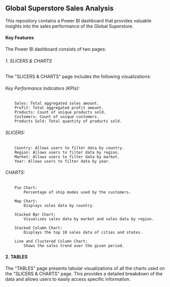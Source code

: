 ## Global Superstore Sales Analysis

This repository contains a Power BI dashboard that provides valuable insights into the sales performance of the Global Superstore.
#### Key Features

The Power BI dashboard consists of two pages:
###### 1. SLICERS & CHARTS

The "SLICERS & CHARTS" page includes the following visualizations:

   ###### Key Performance Indicators (KPIs):
        Sales: Total aggregated sales amount.
        Profit: Total aggregated profit amount.
        Products: Count of unique products sold.
        Customers: Count of unique customers.
        Products Sold: Total quantity of products sold.

   ###### SLICERS:
        Country: Allows users to filter data by country.
        Region: Allows users to filter data by region.
        Market: Allows users to filter data by market.
        Year: Allows users to filter data by year.

   ###### CHARTS:

        Pie Chart:
            Percentage of ship modes used by the customers.

        Map Chart:
            Displays sales data by country.

        Stacked Bar Chart:
            Visualizes sales data by market and sales data by region.

        Stacked Column Chart:
            Displays the top 10 sales data of cities and states.

        Line and Clustered Column Chart:
            Shows the sales trend over the given period.

#### 2. TABLES

The "TABLES" page presents tabular visualizations of all the charts used on the "SLICERS & CHARTS" page. This provides a detailed breakdown of the data and allows users to easily access specific information.

